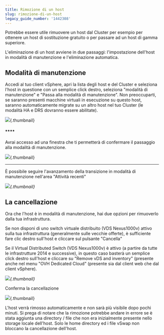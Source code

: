 ```yaml
---
title: Rimozione di un host
slug: rimozione-di-un-host
legacy_guide_number: '1442308'
---
```


Potrebbe essere utile rimuovere un host dal Cluster per esempio per ottenere un host di sostituzione gratuito o per passare ad un host di gamma superiore.

L'eliminazione di un host avviene in due passaggi: l'impostazione dell'host in modalità di manutenzione e l'eliminazione automatica.

Modalità di manutenzione
-------------------

Accedi al tuo client vSphere, apri la lista degli host e del Cluster e seleziona l'host in questione con un semplice click destro, seleziona "modalità di manutenzione" e "Passa alla modalità di manutenzione". Non preoccuparti, se saranno presenti macchine virtuali in esecuzione su questo host, saranno automaticamente migrate su un altro host nel tuo Cluster (le modalità HA e DRS dovranno essere abilitate).

![](images/maintenance-mode-web.png){.thumbnail}

#### ****

Avrai accesso ad una finestra che ti permetterà di confermare il passaggio alla modalità di manutenzione.

![](images/maintenance-mode-web-confirm.png){.thumbnail}

****

È possibile seguire l'avanzamento della transizione in modalità di manutenzione nell'area "Attività recenti"

*![](images/maintenance-task-web.png){.thumbnail}*

La cancellazione
--------------

Ora che l'host è in modalità di manutenzione, hai due opzioni per rimuoverlo dalla tua infrastruttura.

Se non disponi di uno switch virtuale distribuito (VDS Nexus1000v) attivo sulla tua infrastruttura (generalmente sulle vecchie offerte), è sufficiente fare clic destro sull'host e cliccare sul pulsante "Cancella"

Se il Virtual Distributed Switch (VDS Nexus1000v) è attivo (a partire da tutte le infrastrutture 2014 e successive), in questo caso basterà un semplice click destro sull'host e cliccare su "Remove vDS and inventory" (presente anche nel menu "OVH Dedicated Cloud" (presente sia dal client web che dal client vSphere).

*![](images/remove-host-web.png){.thumbnail}*

Conferma la cancellazione

![](images/remove-host-web-popup.png){.thumbnail}

L'host verrà rimosso automaticamente e non sarà più visibile dopo pochi minuti. Si prega di notare che la rimozione potrebbe andare in errore se è stata aggiunta una directory / file che non era inizialmente presente nello storage locale dell'host. Solo le home directory ed i file vSwap non bloccano la cancellazione dell'host.

